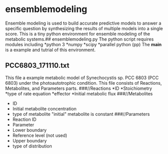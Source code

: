 # ensemblemodeling
Ensemble modeling is used to build accurate predictive models to answer a specific question by synthesizing the results of multiple models into a single score.
This is a tiny python environment for ensemble modeling of the metabolic systems.## ensemblemodeling.py
The python script requires modules including
*python 3
*numpy
*scipy
*parallel python (pp)
The __main__ is a example and tutrial of this environment.
## PCC6803_171110.txt
This file a example metabolic model of Synechocystis sp. PCC 6803 (PCC 6803) under the photoautotrophic condition. This file consists of Reactions, Metabolites, and Parameters parts.
###//Reactions
*ID
*Stoichiometry
*type of rate equation
*effector
*Initial metabolic flux
###//Metabolites
* ID
* Initial metabolite concentration
* type of metabolite "initial" metabolite is constant
###//Parameters
* Reaction ID
* Parameter
* Lower boundary
* Reference level (not used)
* Upper boundary
* type of distribution